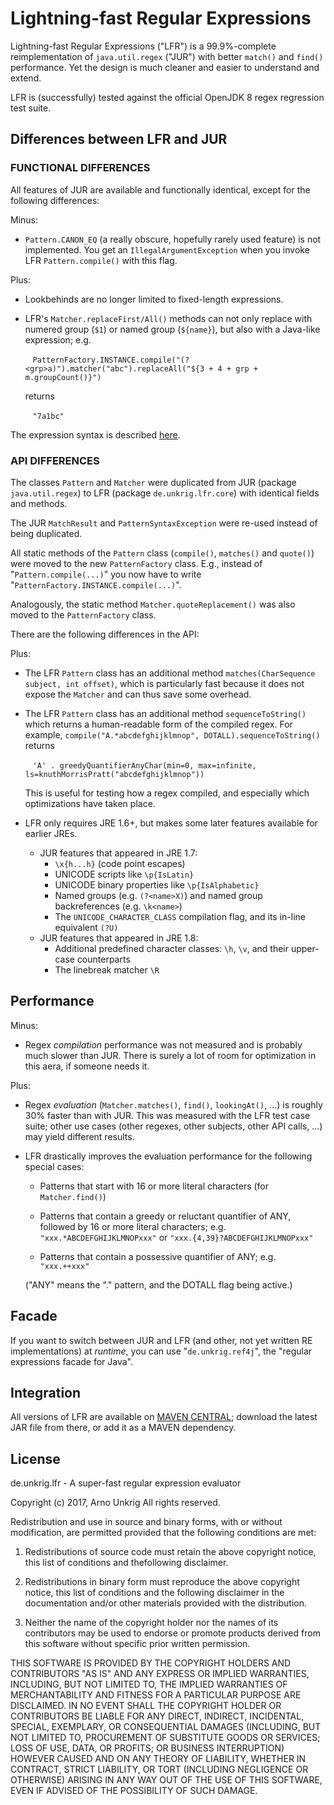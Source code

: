 # Lightning-fast Regular Expressions

Lightning-fast Regular Expressions ("LFR") is a 99.9%-complete reimplementation of `java.util.regex` ("JUR") with better `match()` and `find()` performance. Yet the design is much cleaner and easier to understand and extend.

LFR is (successfully) tested against the official OpenJDK 8 regex regression test suite.

## Differences between LFR and JUR
  
### FUNCTIONAL DIFFERENCES
  
All features of JUR are available and functionally identical, except for the following differences:

Minus:

* `Pattern.CANON_EQ` (a really obscure, hopefully rarely used feature) is not implemented. You get an `IllegalArgumentException` when you invoke LFR `Pattern.compile()` with this flag.

Plus:

* Lookbehinds are no longer limited to fixed-length expressions.

* LFR's `Matcher.replaceFirst/All()` methods can not only replace with numered group (`$1`) or named group (`${name}`), but also with a Java-like expression; e.g.

  &nbsp;&nbsp;&nbsp;`PatternFactory.INSTANCE.compile("(?<grp>a)").matcher("abc").replaceAll("${3 + 4 + grp + m.groupCount()}")`

  returns

  &nbsp;&nbsp;&nbsp;`"7a1bc"`

The expression syntax is described [here](https://aunkrig.github.io/lfr/apidocs/de/unkrig/lfr/core/Matcher.html#compileReplacement-java.lang.String-).

### API DIFFERENCES

The classes `Pattern` and `Matcher` were duplicated from JUR (package `java.util.regex`) to LFR (package `de.unkrig.lfr.core`) with identical fields and methods.

The JUR `MatchResult` and `PatternSyntaxException` were re-used instead of being duplicated.

All static methods of the `Pattern` class (`compile()`, `matches()` and `quote()`) were moved to the new `PatternFactory` class. E.g., instead of "`Pattern.compile(...)`" you now have to write "`PatternFactory.INSTANCE.compile(...)`".

Analogously, the static method `Matcher.quoteReplacement()` was also moved to the `PatternFactory` class.

There are the following differences in the API:

Plus:

* The LFR `Pattern` class has an additional method `matches(CharSequence subject, int offset)`, which is particularly fast because it does not expose the `Matcher` and can thus save some overhead.

* The LFR `Pattern` class has an additional method `sequenceToString()` which returns a human-readable form of the compiled regex. For example, `compile("A.*abcdefghijklmnop", DOTALL).sequenceToString()` returns

  &nbsp;&nbsp;&nbsp;`'A' . greedyQuantifierAnyChar(min=0, max=infinite, ls=knuthMorrisPratt("abcdefghijklmnop"))`
  
  This is useful for testing how a regex compiled, and especially which optimizations have taken place.

* LFR only requires JRE 1.6+, but makes some later features available for earlier JREs.
  * JUR features that appeared in JRE 1.7:
    * `\x{h...h}` (code point escapes)
    * UNICODE scripts like `\p{IsLatin}`
    * UNICODE binary properties like `\p{IsAlphabetic}`
    * Named groups (e.g. `(?<name>X)`) and named group backreferences (e.g. `\k<name>`)
    * The `UNICODE_CHARACTER_CLASS` compilation flag, and its in-line equivalent `(?U)`
  * JUR features that appeared in JRE 1.8:
    * Additional predefined character classes: `\h`, `\v`, and their upper-case counterparts
    * The linebreak matcher `\R`

## Performance

Minus:

* Regex <em>compilation</em> performance was not measured and is probably much slower than JUR. There is surely a lot of room for optimization in this aera, if someone needs it.

Plus:

* Regex <em>evaluation</em> (`Matcher.matches()`, `find()`, `lookingAt()`, ...) is roughly 30% faster than with JUR. This was measured with the LFR test case suite; other use cases (other regexes, other subjects, other API calls, ...) may yield different results.

* LFR drastically improves the evaluation performance for  the following special cases:

  * Patterns that start with 16 or more literal characters (for `Matcher.find()`)

  * Patterns that contain a greedy or reluctant quantifier of ANY, followed by 16 or more literal characters; e.g. `"xxx.*ABCDEFGHIJKLMNOPxxx"` or `"xxx.{4,39}?ABCDEFGHIJKLMNOPxxx"`

  * Patterns that contain a possessive quantifier of ANY; e.g. `"xxx.++xxx"`

  ("ANY" means the "." pattern, and the DOTALL flag being active.)

## Facade

If you want to switch between JUR and LFR (and other, not yet written RE implementations) at *runtime*, you can use "`de.unkrig.ref4j`", the "regular expressions facade for Java".

## Integration

All versions of LFR are available on [MAVEN CENTRAL](http://search.maven.org/#search%7Cga%7C1%7Cg%3A%22de.unkrig.lfr%22); download the latest JAR file from there, or add it as a MAVEN dependency.

## License

de.unkrig.lfr - A super-fast regular expression evaluator

Copyright (c) 2017, Arno Unkrig
All rights reserved.

Redistribution and use in source and binary forms, with or without modification, are permitted provided that the following conditions are met:

1. Redistributions of source code must retain the above copyright notice, this list of conditions and thefollowing disclaimer.

2. Redistributions in binary form must reproduce the above copyright notice, this list of conditions and the following disclaimer in the documentation and/or other materials provided with the distribution.

3. Neither the name of the copyright holder nor the names of its contributors may be used to endorse or promote products derived from this software without specific prior written permission.

THIS SOFTWARE IS PROVIDED BY THE COPYRIGHT HOLDERS AND CONTRIBUTORS "AS IS" AND ANY EXPRESS OR IMPLIED WARRANTIES, INCLUDING, BUT NOT LIMITED TO, THE IMPLIED WARRANTIES OF MERCHANTABILITY AND FITNESS FOR A PARTICULAR PURPOSE ARE DISCLAIMED. IN NO EVENT SHALL THE COPYRIGHT HOLDER OR CONTRIBUTORS BE LIABLE FOR ANY DIRECT, INDIRECT, INCIDENTAL, SPECIAL, EXEMPLARY, OR CONSEQUENTIAL DAMAGES (INCLUDING, BUT NOT LIMITED TO, PROCUREMENT OF SUBSTITUTE GOODS OR SERVICES; LOSS OF USE, DATA, OR PROFITS; OR BUSINESS INTERRUPTION) HOWEVER CAUSED AND ON ANY THEORY OF LIABILITY, WHETHER IN CONTRACT, STRICT LIABILITY, OR TORT (INCLUDING NEGLIGENCE OR OTHERWISE) ARISING IN ANY WAY OUT OF THE USE OF THIS SOFTWARE, EVEN IF ADVISED OF THE POSSIBILITY OF SUCH DAMAGE.
